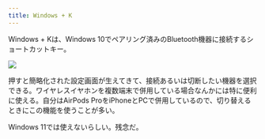 ```yaml
---
title: Windows + K
---
```

Windows + Kは、Windows 10でペアリング済みのBluetooth機器に接続するショートカットキー。

![](https://lh3.googleusercontent.com/aEqbPFA3-47-HbXBZZQXSawqpoHXXpSCpaA1hhA0d6w8k1yu1oFef1Wzl1vB1uHg8vnai5ozHl31tsEHwz_-W98X_cgzaEGEpejxqvxq1koI4jjosKvxXxITvQqqBXhxc4BAagd2PeZJocWQtzi54dVNmUkdTqsB5CnmDGDGPeu_geosKnOkqdYJ)

押すと簡略化された設定画面が生えてきて、接続あるいは切断したい機器を選択できる。ワイヤレスイヤホンを複数端末で併用している場合なんかには特に便利に使える。自分はAirPods ProをiPhoneとPCで併用しているので、切り替えるときにこの機能を使うことが多い。

Windows 11では使えないらしい。残念だ。
